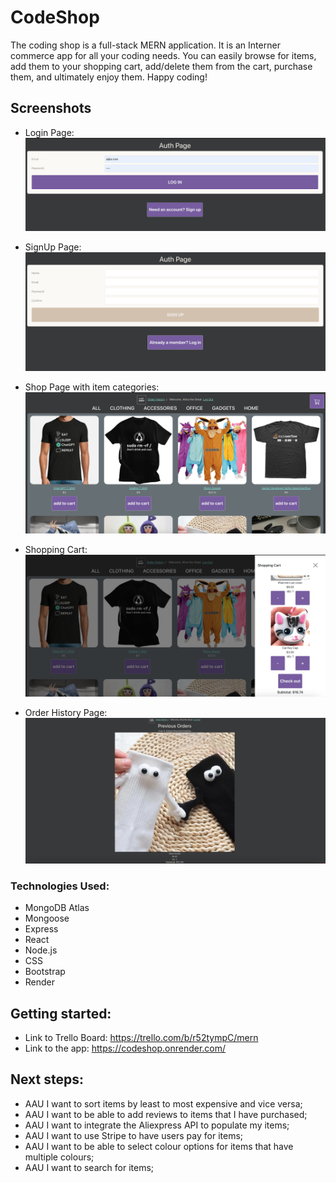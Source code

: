 # CodeShop  
The coding shop is a full-stack MERN application. It is an Interner commerce app for all your coding needs. You can easily browse for items, add them to your shopping cart, add/delete them from the cart, purchase them, and ultimately enjoy them. Happy coding!

## Screenshots
- Login Page:
![My Image](pics/Login%20page.png)

- SignUp Page:
![My Image](pics/Signup%20page.png)

- Shop Page with item categories:
![My Image](pics/Store%20front.png)

- Shopping Cart:
![My Image](pics/Shopping%20cart.png)

- Order History Page:
![My Image](pics/Previous%20orders.png)

### Technologies Used:
  - MongoDB Atlas
  - Mongoose
  - Express
  - React
  - Node.js
  - CSS
  - Bootstrap
  - Render

## Getting started:
- Link to Trello Board: https://trello.com/b/r52tympC/mern
- Link to the app: https://codeshop.onrender.com/

## Next steps:
- AAU I want to sort items by least to most expensive and vice versa;
- AAU I want to be able to add reviews to items that I have purchased;
- AAU I want to integrate the Aliexpress API to populate my items;
- AAU I want to use Stripe to have users pay for items;
- AAU I want to be able to select colour options for items that have multiple colours;
- AAU I want to search for items;